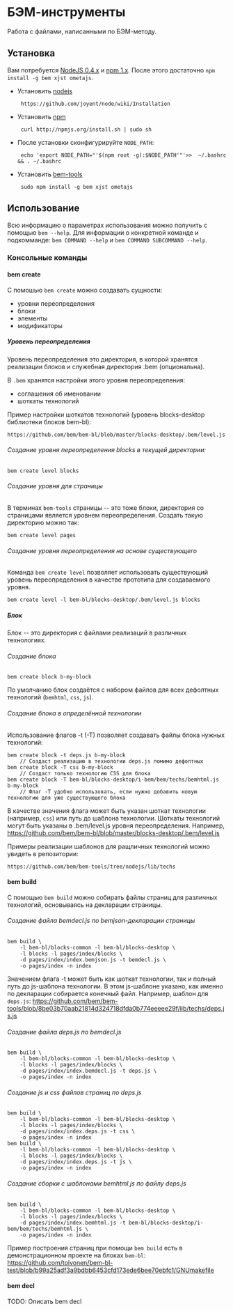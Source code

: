 # БЭМ-инструменты
Работа с файлами, написанными по БЭМ-методу.

## Установка
Вам потребуется [NodeJS 0.4.x](http://nodejs.org/) и [npm 1.x](http://npmjs.org/).
После этого достаточно `npm install -g bem xjst ometajs`.


 * Установить [nodejs](http://nodejs.org)

        https://github.com/joyent/node/wiki/Installation

 * Установить [npm](http://npmjs.org)

        curl http://npmjs.org/install.sh | sudo sh

 * После установки сконфигурируйте `NODE_PATH`:

        echo 'export NODE_PATH="'$(npm root -g):$NODE_PATH'"'>>  ~/.bashrc && . ~/.bashrc

 * Установить [bem-tools](https://github.com/bem/bem-tools)

        sudo npm install -g bem xjst ometajs

## Использование
Всю информацию о параметрах использования можно получить с помощью `bem --help`.
Для информации о конкретной команде и подкомманде: `bem COMMAND --help` и `bem COMMAND SUBCOMMAND --help`.

### Консольные команды
#### bem create

С помошью `bem create` можно создавать сущности:

 * уровни переопределения
 * блоки
 * элементы
 * модификаторы

##### Уровень переопределения

Уровень переопределения это директория, в которой хранятся реализации
блоков и служебная директория .bem (опциональна).

В `.bem` хранятся настройки этого уровня переопределения:

 * соглашения об именовании
 * шоткаты технологий

Пример настройки шоткатов технологий (уровень blocks-desktop библиотеки
блоков bem-bl):

    https://github.com/bem/bem-bl/blob/master/blocks-desktop/.bem/level.js

###### Создание уровня переопределения blocks в текущей директории:

    bem create level blocks

###### Создание уровня для страницы

В терминах `bem-tools` страницы -- это тоже блоки, директория со страницами
является уровнем переопределения. Создать такую директорию можно так:

    bem create level pages

###### Создание уровня переопределения на основе существующего

Команда `bem create level` позволяет использовать существующий уровень переопределения
в качестве прототипа для создаваемого уровня.

    bem create level -l bem-bl/blocks-desktop/.bem/level.js blocks

##### Блок

Блок -- это директория с файлами реализаций в различных технологиях.

###### Создание блока

    bem create block b-my-block

По умолчанию блок создаётся с набором файлов для всех дефолтных технологий (`bemhtml`, `css`, `js`).

###### Создание блока в определённой технологии

Использование флагов -t (-T) позволяет создавать файлы блока нужных технологий:

    bem create block -t deps.js b-my-block
        // Создаст реализацию в технологии deps.js помимо дефолтных
    bem create block -T css b-my-block
        // Создаст только технологию CSS для блока
    bem create block -T bem-bl/blocks-desktop/i-bem/bem/techs/bemhtml.js b-my-block
        // Флаг -T удобно использовать, если нужно добавить новую технологию для уже существующего блока

В качестве значения флага может быть указан шоткат технологии (например, `css`) или путь
до шаблона технологии.
Шоткаты технологий могут быть указаны в .bem/level.js уровня переопределения.
Например, https://github.com/bem/bem-bl/blob/master/blocks-desktop/.bem/level.js

Примеры реализации шаблонов для ращличных технологий можно увидеть
в репозитории:

    https://github.com/bem/bem-tools/tree/nodejs/lib/techs

#### bem build

С помощью `bem build` можно собирать файлы страниц для различных
технологий, основываясь на декларации страницы.

###### Создание файла bemdecl.js по bemjson-декларации страницы

    bem build \
        -l bem-bl/blocks-common -l bem-bl/blocks-desktop \
        -l blocks -l pages/index/blocks \
        -d pages/index/index.bemjson.js -t bemdecl.js \
        -o pages/index -n index

Значением флага -t может быть как шоткат технологии, так и полный путь
до js-шаблона технологии. В этом js-шаблоне указано, как именно по декларации
собирается конечный файл.
Например, шаблон для `deps.js`: https://github.com/bem/bem-tools/blob/8be03b70aab21814d324718dfda0b774eeeee29f/lib/techs/deps.js.js

###### Создание файла deps.js по bemdecl.js

    bem build \
        -l bem-bl/blocks-common -l bem-bl/blocks-desktop \
        -l blocks -l pages/index/blocks \
        -d pages/index/index.bemdecl.js -t deps.js \
        -o pages/index -n index

###### Создание js и css файлов страниц по deps.js

    bem build \
        -l bem-bl/blocks-common -l bem-bl/blocks-desktop \
        -l blocks -l pages/index/blocks \
        -d pages/index/index.deps.js -t css \
        -o pages/index -n index
    bem build \
        -l bem-bl/blocks-common -l bem-bl/blocks-desktop \
        -l blocks -l pages/index/blocks \
        -d pages/index/index.deps.js -t js \
        -o pages/index -n index

###### Создание сборки с шаблонами bemhtml.js по файлу deps.js

    bem build \
        -l bem-bl/blocks-common -l bem-bl/blocks-desktop \
        -l blocks -l pages/index/blocks \
        -d pages/index/index.bemhtml.js -t bem-bl/blocks-desktop/i-bem/bem/techs/bemhtml.js \
        -o pages/index -n index

Пример построения страниц при помощи `bem build` есть в демонстрационном
проекте на блоках `bem-bl`: https://github.com/toivonen/bem-bl-test/blob/b99a25adf3a9bdbb6453cfd173ede6bee70ebfc1/GNUmakefile

#### bem decl

TODO: Описать bem decl
